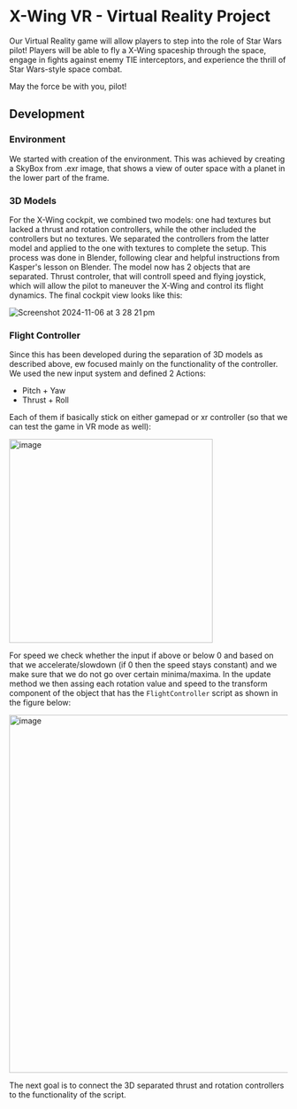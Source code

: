 # X-Wing VR - Virtual Reality Project

Our Virtual Reality game will allow players to step into the role of Star Wars pilot! Players will be able to fly a X-Wing spaceship through the space, engage in fights against enemy 
TIE interceptors, and experience the thrill of Star Wars-style space combat.

May the force be with you, pilot!

## Development

### Environment

We started with creation of the environment. This was achieved by creating a SkyBox from .exr image, that shows a view of outer space with a planet in the lower part of the frame.

### 3D Models

For the X-Wing cockpit, we combined two models: one had textures but lacked a thrust and rotation controllers, while the other included the controllers but no textures. We separated the controllers from the latter model and applied to the one with textures to complete the setup. This process was done in Blender, following clear and helpful instructions from Kasper's lesson on Blender. The model now has 2 objects that are separated. Thrust controler, that will controll speed and flying joystick, which will allow the pilot to maneuver the X-Wing and control its flight dynamics. The final cockpit view looks like this: 

![Screenshot 2024-11-06 at 3 28 21 pm](https://github.com/user-attachments/assets/cd197ecb-f5d0-4755-932a-5c0ac9ae5ad4)


### Flight Controller

Since this has been developed during the separation of 3D models as described above, ew focused mainly on the functionality of the controller. We used the new input system and defined 2 Actions:

- Pitch + Yaw
- Thrust + Roll

Each of them if basically stick on either gamepad or xr controller (so that we can test the game in VR mode as well): 

<img width="368" alt="image" src="https://github.com/user-attachments/assets/4510c10a-702e-4db9-8b18-8fe4ef555817">

For speed we check whether the input if above or below 0 and based on that we accelerate/slowdown (if 0 then the speed stays constant) and we make sure that we do not go over certain minima/maxima. In the update method we then assing each rotation value and speed to the transform component of the object that has the `FlightController` script as shown in the figure below: 

<img width="646" alt="image" src="https://github.com/user-attachments/assets/cd17603d-de83-486c-8b4e-ee6858454b2b">

The next goal is to connect the 3D separated thrust and rotation controllers to the functionality of the script.




